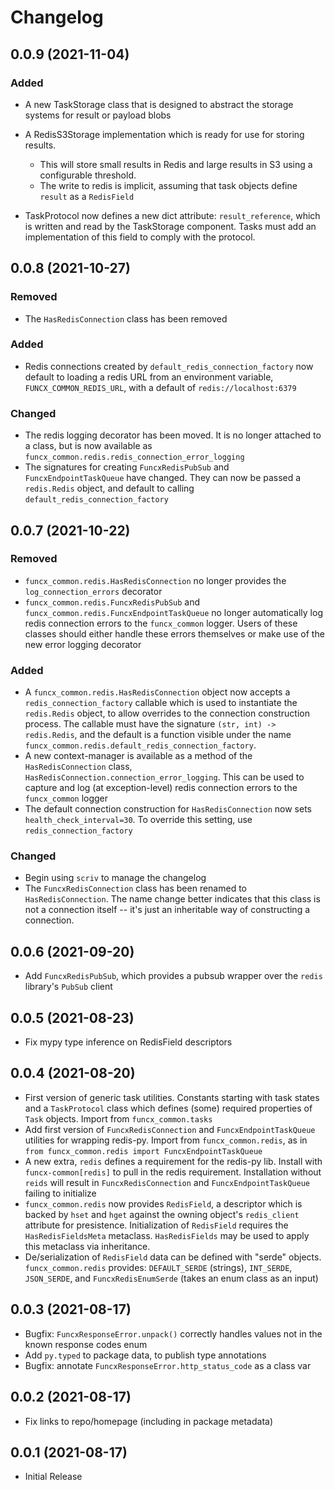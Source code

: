 # Changelog

<!-- scriv-insert-here -->

## 0.0.9 (2021-11-04)

### Added

- A new TaskStorage class that is designed to abstract the storage systems for result or payload blobs
- A RedisS3Storage implementation which is ready for use for storing results.

  - This will store small results in Redis and large results in S3 using a
    configurable threshold.
  - The write to redis is implicit, assuming that task objects define `result`
      as a `RedisField`

- TaskProtocol now defines a new dict attribute: `result_reference`, which is
  written and read by the TaskStorage component. Tasks must add an
  implementation of this field to comply with the protocol.

## 0.0.8 (2021-10-27)

### Removed

- The `HasRedisConnection` class has been removed

### Added

- Redis connections created by `default_redis_connection_factory` now default
  to loading a redis URL from an environment variable, `FUNCX_COMMON_REDIS_URL`,
  with a default of `redis://localhost:6379`

### Changed

- The redis logging decorator has been moved. It is no longer attached to a
  class, but is now available as `funcx_common.redis.redis_connection_error_logging`
- The signatures for creating `FuncxRedisPubSub` and `FuncxEndpointTaskQueue`
  have changed. They can now be passed a `redis.Redis` object, and default to
  calling `default_redis_connection_factory`

## 0.0.7 (2021-10-22)

### Removed

- `funcx_common.redis.HasRedisConnection` no longer provides the
  `log_connection_errors` decorator
- `funcx_common.redis.FuncxRedisPubSub` and `funcx_common.redis.FuncxEndpointTaskQueue`
  no longer automatically log redis connection errors to the `funcx_common` logger. Users
  of these classes should either handle these errors themselves or make use of the new
  error logging decorator

### Added

- A `funcx_common.redis.HasRedisConnection` object now accepts a
  `redis_connection_factory` callable which is used to instantiate the `redis.Redis`
  object, to allow overrides to the connection construction process. The callable
  must have the signature `(str, int) -> redis.Redis`, and the default
  is a function visible under the name
  `funcx_common.redis.default_redis_connection_factory`.
- A new context-manager is available as a method of the `HasRedisConnection` class,
  `HasRedisConnection.connection_error_logging`. This can be used to capture
  and log (at exception-level) redis connection errors to the `funcx_common` logger
- The default connection construction for `HasRedisConnection` now sets
  `health_check_interval=30`. To override this setting, use
  `redis_connection_factory`

### Changed

- Begin using `scriv` to manage the changelog
- The `FuncxRedisConnection` class has been renamed to
  `HasRedisConnection`. The name change better indicates that this class
  is not a connection itself -- it's just an inheritable way of constructing
  a connection.

## 0.0.6 (2021-09-20)

- Add `FuncxRedisPubSub`, which provides a pubsub wrapper over the
  `redis` library's `PubSub` client

## 0.0.5 (2021-08-23)

- Fix mypy type inference on RedisField descriptors

## 0.0.4 (2021-08-20)

- First version of generic task utilities. Constants starting with task states
  and a `TaskProtocol` class which defines (some) required properties of
  `Task` objects. Import from `funcx_common.tasks`
- Add first version of `FuncxRedisConnection` and `FuncxEndpointTaskQueue`
  utilities for wrapping redis-py. Import from `funcx_common.redis`, as in
  `from funcx_common.redis import FuncxEndpointTaskQueue`
- A new extra, `redis` defines a requirement for the redis-py lib. Install with
  `funcx-common[redis]` to pull in the redis requirement. Installation
  without `reids` will result in `FuncxRedisConnection` and
  `FuncxEndpointTaskQueue` failing to initialize
- `funcx_common.redis` now provides `RedisField`, a descriptor which is backed by
  `hset` and `hget` against the owning object's `redis_client` attribute for
  presistence. Initialization of `RedisField` requires the `HasRedisFieldsMeta`
  metaclass. `HasRedisFields` may be used to apply this metaclass via
  inheritance.
- De/serialization of `RedisField` data can be defined with "serde" objects.
  `funcx_common.redis` provides: `DEFAULT_SERDE` (strings), `INT_SERDE`,
  `JSON_SERDE`, and `FuncxRedisEnumSerde` (takes an enum class as an input)

## 0.0.3 (2021-08-17)

- Bugfix: `FuncxResponseError.unpack()` correctly handles values not in the
  known response codes enum
- Add `py.typed` to package data, to publish type annotations
- Bugfix: annotate `FuncxResponseError.http_status_code` as a class var

## 0.0.2 (2021-08-17)

- Fix links to repo/homepage (including in package metadata)

## 0.0.1 (2021-08-17)

- Initial Release
